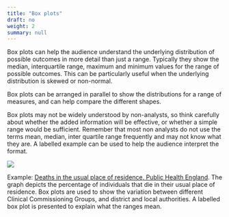```yaml
---
title: "Box plots"
draft: no
weight: 2
summary: null
---
```


Box plots can help the audience understand the underlying distribution of possible outcomes in more detail than just a range. Typically they show the median, interquartile range, maximum and minimum values for the range of possible outcomes. This can be particularly useful when the underlying distribution is skewed or non-normal.

Box plots can be arranged in parallel to show the distributions for a range of measures, and can help compare the different shapes.

Box plots may not be widely understood by non-analysts, so think carefully about whether the added information will be effective, or whether a simple range would be sufficient. Remember that most non analysts do not use the terms mean, median, inter quartile range frequently and may not know what they are. A labelled example can be used to help the audience interpret the format.

![](/images/box_plots.png)

Example: [Deaths in the usual place of residence, Public Health England](https://www.gov.uk/government/publications/end-of-life-care-profiles-july-2018-data-update/statistical-commentary-end-of-life-care-profiles-july-2018-update). The graph depicts the percentage of individuals that die in their usual place of residence. Box plots are used to show the variation between different Clinical Commissioning Groups, and district and local authorities. A labelled box plot is presented to explain what the ranges mean.